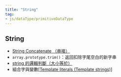 ```yaml
---
title: "String"
tag: 
- js/dataType/primitiveDataType
---
```


##  String
- [String Concatenate （串接）](String%20Concatenate%20（串接）.md)
- `array.prototype.trim()`：返回扣除字尾空白的新字串
- [string 的邏輯判斷（大小等於）](string%20的邏輯判斷（大小等於）.md)
- 組合字與變數[[Template literals (Template strings)]](ES6)



